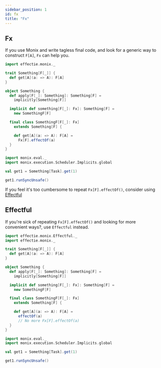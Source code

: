```yaml
---
sidebar_position: 1
id: fx
title: "Fx"
---
```


## Fx

If you use Monix and write tagless final code, and look for a generic way to construct `F[A]`, `Fx` can help you.

```scala mdoc:reset-object
import effectie.monix._

trait Something[F[_]] {
  def get[A](a: => A): F[A]
}

object Something {
  def apply[F[_]: Something]: Something[F] =
    implicitly[Something[F]]

  implicit def something[F[_]: Fx]: Something[F] =
    new SomethingF[F]

  final class SomethingF[F[_]: Fx]
    extends Something[F] {

    def get[A](a: => A): F[A] =
      Fx[F].effectOf(a)
  }
}

import monix.eval._
import monix.execution.Scheduler.Implicits.global

val get1 = Something[Task].get(1)

get1.runSyncUnsafe()
```

If you feel it's too cumbersome to repeat `Fx[F].effectOf()`, consider using [Effectful](#effectful)


## Effectful

If you're sick of repeating `Fx[F].effectOf()` and looking for more convenient ways?, use `Effectful` instead.

```scala mdoc:reset-object
import effectie.monix.Effectful._
import effectie.monix._

trait Something[F[_]] {
  def get[A](a: => A): F[A]
}

object Something {
  def apply[F[_]: Something]: Something[F] =
    implicitly[Something[F]]

  implicit def something[F[_]: Fx]: Something[F] =
    new SomethingF[F]

  final class SomethingF[F[_]: Fx]
    extends Something[F] {

    def get[A](a: => A): F[A] =
      effectOf(a)
      // No more Fx[F].effectOf(a)
  }
}

import monix.eval._
import monix.execution.Scheduler.Implicits.global

val get1 = Something[Task].get(1)

get1.runSyncUnsafe()
```
